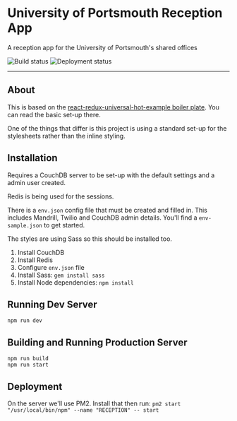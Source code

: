 # University of Portsmouth Reception App

A reception app for the University of Portsmouth's shared offices

![Build status](https://circleci.com/gh/zaccolley/reception.png?circle-token=0eb7cb5607a5c387ddf39eac62692a5b1c0e715a)
![Deployment status](https://rose.deploybot.com/badge/13023223960556/61685.svg)

---

## About

This is based on the [react-redux-universal-hot-example boiler plate](https://github.com/erikras/react-redux-universal-hot-example). You can read the basic set-up there.

One of the things that differ is this project is using a standard set-up for the stylesheets rather than the inline styling.

## Installation

Requires a CouchDB server to be set-up with the default settings and a admin user created.

Redis is being used for the sessions.

There is a `env.json` config file that must be created and filled in. This includes Mandrill, Twilio and CouchDB admin details. You'll find a `env-sample.json` to get started.

The styles are using Sass so this should be installed too.

1. Install CouchDB
2. Install Redis
2. Configure `env.json` file
3. Install Sass: `gem install sass`
4. Install Node dependencies: `npm install`

## Running Dev Server

```
npm run dev
```

## Building and Running Production Server

```
npm run build
npm run start
```

## Deployment

On the server we'll use PM2. Install that then run: `pm2 start "/usr/local/bin/npm" --name "RECEPTION" -- start`
